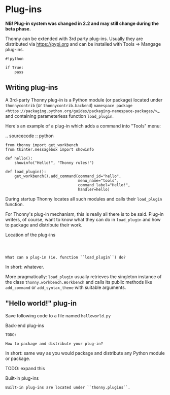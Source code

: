 Plug-ins
=========

**NB! Plug-in system was changed in 2.2 and may still change during the beta phase.**

Thonny can be extended with 3rd party plug-ins. Usually they are distributed via https://pypi.org and can be installed with Tools => Mangage plug-ins.

```
#!python

if True:
    pass
```

Writing plug-ins
-----------------
A 3rd-party Thonny plug-in is a Python module (or package) located under ``thonnycontrib`` (or ``thonnycontrib.backend``) `namespace package <https://packaging.python.org/guides/packaging-namespace-packages/>`_ and containing parameterless function ``load_plugin``.

Here's an example of a plug-in which adds a command into "Tools" menu:

.. sourcecode :: python

    from thonny import get_workbench
    from tkinter.messagebox import showinfo

    def hello():
        showinfo("Hello!", "Thonny rules!")

    def load_plugin():
        get_workbench().add_command(command_id="hello",
                                    menu_name="tools",
                                    command_label="Hello!",
                                    handler=hello)

During startup Thonny locates all such modules and calls their ``load_plugin`` function.

For Thonny's plug-in mechanism, this is really all there is to be said. Plug-in writers, of course, want to know what they can do in ``load_plugin`` and how to package and distribute their work.

Location of the plug-ins
~~~~~~~~~~~~~~~~~~~~~~~~



What can a plug-in (ie. function ``load_plugin``) do?
~~~~~~~~~~~~~~~~~~~~~~~~~~~~~~~~~~~~~~~~~~~~~~~~~~~~~~~~~~
In short: whatever. 

More pragmatically: ``load_plugin`` usually retrieves the singleton instance of the class ``thonny.workbench.Workbench`` and calls its public methods like ``add_command`` or ``add_syntax_theme`` with suitable arguments.

"Hello world!" plug-in
-----------------------
Save following code to a file named ``helloworld.py`` 


Back-end plug-ins
~~~~~~~~~~~~~~~~~~~~~~~~~~~~~~~~~~~~~~~~~~~~~~
TODO:

How to package and distribute your plug-in?
~~~~~~~~~~~~~~~~~~~~~~~~~~~~~~~~~~~~~~~~~~~~~~
In short: same way as you would package and distribute any Python module or package.

TODO: expand this 

Built-in plug-ins
~~~~~~~~~~~~~~~~~~~~~~ 
Built-in plug-ins are located under ``thonny.plugins``.
